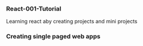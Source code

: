 ### React-001-Tutorial

Learning react aby creating projects and mini projects

### Creating single paged web apps
